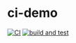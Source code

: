 # ci-demo
[![CI](https://github.com/jophoff/ci-demo/actions/workflows/blank.yml/badge.svg)](https://github.com/jophoff/ci-demo/actions/workflows/blank.yml)
[![build and test](https://github.com/jophoff/ci-demo/actions/workflows/build-and-test.yml/badge.svg)](https://github.com/jophoff/ci-demo/actions/workflows/build-and-test.yml)
